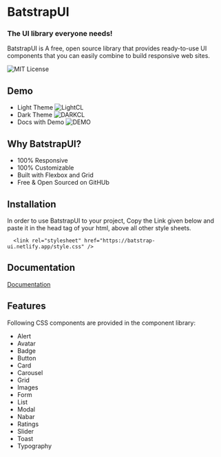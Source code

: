 
# BatstrapUI
### The UI library everyone needs!

BatstrapUI is A free, open source library that provides ready-to-use UI components that you can easily combine to build responsive web sites.

![MIT License](https://img.shields.io/static/v1?label=netlify&message=success&color=<COLOR>)

## Demo
- Light Theme
![LightCL](https://user-images.githubusercontent.com/84624397/154935216-6d6f2e59-5738-4710-ab12-5ffd1642cad0.jpg)
- Dark Theme
![DARKCL](https://user-images.githubusercontent.com/84624397/154935223-d35f56be-8f38-4f31-9321-30068191668c.jpg)
- Docs with Demo
![DEMO](https://user-images.githubusercontent.com/84624397/154935208-40768178-dd9f-4b86-9f23-a6ecaad7a33f.jpg)


## Why BatstrapUI?
- 100% Responsive
- 100% Customizable
- Built with Flexbox and Grid
- Free & Open Sourced on GitHUb

## Installation
In order to use BatstrapUI to your project, Copy the Link given below and paste it in the head tag of your html, above all other style sheets.
```
  <link rel="stylesheet" href="https://batstrap-ui.netlify.app/style.css" />
```
    

## Documentation
[Documentation](https://batstrap.netlify.app/get-started.html)


## Features
Following CSS components are provided in the component library:
- Alert
- Avatar
- Badge
- Button
- Card
- Carousel
- Grid
- Images
- Form
- List
- Modal
- Nabar
- Ratings
- Slider
- Toast
- Typography
